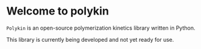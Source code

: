 # Welcome to polykin

`Polykin` is an open-source polymerization kinetics library written in Python.

This library is currently being developed and not yet ready for use.
